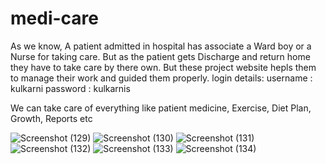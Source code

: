 # medi-care
As we know, A patient admitted in hospital has associate a Ward boy or a Nurse for taking care. But as the patient gets Discharge and return home they have to take care by there own. But these project website hepls them to manage their work and guided them properly. 
login details: username : kulkarni
               password : kulkarnis
               
We can take care of everything like patient medicine, Exercise, Diet Plan, Growth, Reports etc 

![Screenshot (129)](https://user-images.githubusercontent.com/97282201/148545376-0812adb9-9d44-472b-ae58-9ab168e72124.png)
![Screenshot (130)](https://user-images.githubusercontent.com/97282201/148545422-dc758705-b895-4506-8cf0-158942f90bd5.png)
![Screenshot (131)](https://user-images.githubusercontent.com/97282201/148545435-4c4b0e0b-e553-4dce-84ea-6a37515bc683.png)
![Screenshot (132)](https://user-images.githubusercontent.com/97282201/148545488-2831d98f-37d7-4d3e-81a7-be2f3fcf35ff.png)
![Screenshot (133)](https://user-images.githubusercontent.com/97282201/148545500-de100910-a77d-4e6e-a143-22cb33b60d7c.png)
![Screenshot (134)](https://user-images.githubusercontent.com/97282201/148545798-cedb679c-95ce-4910-9c05-ea9733bd883d.png)
